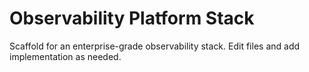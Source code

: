 # Observability Platform Stack

Scaffold for an enterprise-grade observability stack. Edit files and add implementation as needed.
